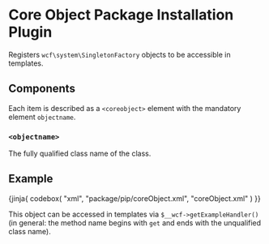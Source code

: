 # Core Object Package Installation Plugin

Registers `wcf\system\SingletonFactory` objects to be accessible in templates.

## Components

Each item is described as a `<coreobject>` element with the mandatory element `objectname`.

### `<objectname>`

The fully qualified class name of the class.

## Example

{jinja{ codebox(
    "xml",
    "package/pip/coreObject.xml",
    "coreObject.xml"
) }}

This object can be accessed in templates via `$__wcf->getExampleHandler()` (in general: the method name begins with `get` and ends with the unqualified class name).
